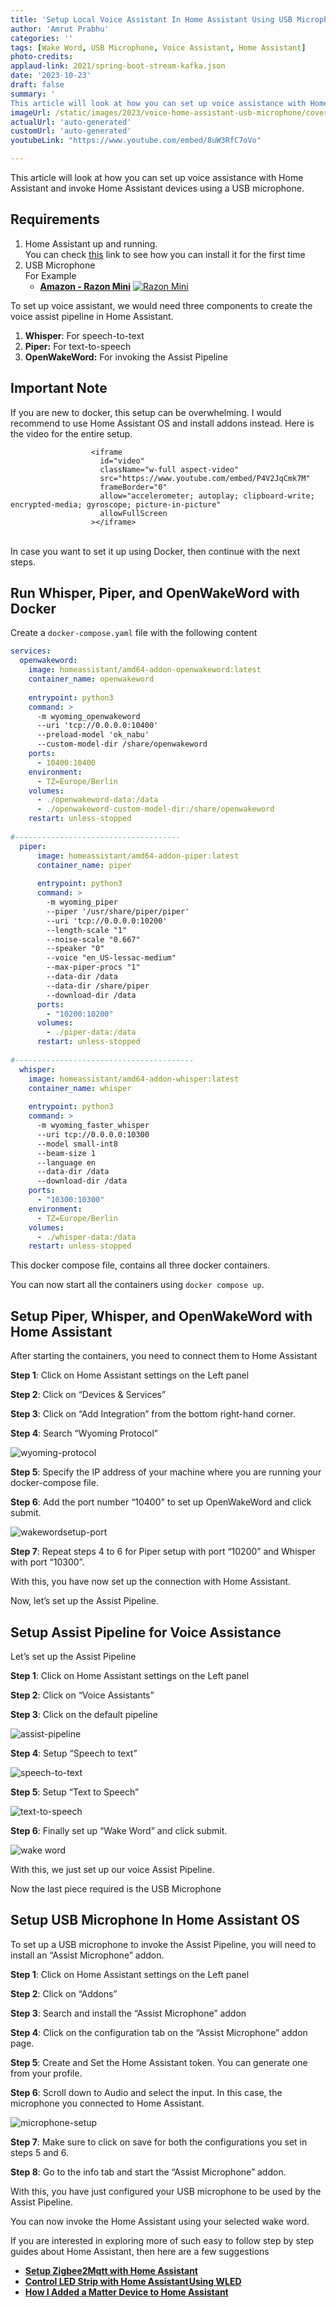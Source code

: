 ```yaml
---
title: 'Setup Local Voice Assistant In Home Assistant Using USB Microphone - Docker Containers Setup Guide'
author: 'Amrut Prabhu'
categories: ''
tags: [Wake Word, USB Microphone, Voice Assistant, Home Assistant]
photo-credits:
applaud-link: 2021/spring-boot-stream-kafka.json
date: '2023-10-23'
draft: false
summary: '
This article will look at how you can set up voice assistance with Home Assistant and invoke Home Assistant devices using a USB microphone.'
imageUrl: /static/images/2023/voice-home-assistant-usb-microphone/cover.jpg
actualUrl: 'auto-generated'
customUrl: 'auto-generated'
youtubeLink: "https://www.youtube.com/embed/8uW3RfC7oVo"

---
```


This article will look at how you can set up voice assistance with Home Assistant and invoke Home Assistant devices using a USB microphone.

<TOCInline toc={props.toc} asDisclosure />  


## Requirements

1.  Home Assistant up and running.  
    You can check [this](https://smarthomecircle.com/connect-wifi-on-home-assistant-on-startup) link to see how you can install it for the first time
2.  USB Microphone  
    For Example
    -   [**Amazon - Razon Mini**](https://amzn.to/402lMXB)
[![Razon Mini](/static/images/2023/voice-home-assistant-usb-microphone/microphone.jpg)](https://amzn.to/402lMXB)

To set up voice assistant, we would need three components to create the voice assist pipeline in Home Assistant.

1.  **Whisper**: For speech-to-text
2.  **Piper:** For text-to-speech
3.  **OpenWakeWord:** For invoking the Assist Pipeline

## Important Note
If you are new to docker, this setup can be overwhelming. I would recommend to use Home Assistant OS and install addons instead. Here is the video for the entire setup.

                      <iframe
                        id="video"
                        className="w-full aspect-video"
                        src="https://www.youtube.com/embed/P4V2JqCmk7M"
                        frameBorder="0"
                        allow="accelerometer; autoplay; clipboard-write; encrypted-media; gyroscope; picture-in-picture"
                        allowFullScreen
                      ></iframe>

<br/>
In case you want to set it up using Docker, then continue with the next steps. 

## Run Whisper, Piper, and OpenWakeWord with Docker

Create a `docker-compose.yaml` file with the following content
```yaml
services:  
  openwakeword:  
    image: homeassistant/amd64-addon-openwakeword:latest  
    container_name: openwakeword  
  
    entrypoint: python3  
    command: >  
      -m wyoming_openwakeword  
      --uri 'tcp://0.0.0.0:10400'  
      --preload-model 'ok_nabu'  
      --custom-model-dir /share/openwakeword  
    ports:  
      - 10400:10400  
    environment:  
      - TZ=Europe/Berlin  
    volumes:  
      - ./openwakeword-data:/data  
      - ./openwakeword-custom-model-dir:/share/openwakeword  
    restart: unless-stopped  
  
#-------------------------------------  
  piper:  
      image: homeassistant/amd64-addon-piper:latest  
      container_name: piper  
  
      entrypoint: python3  
      command: >  
        -m wyoming_piper  
        --piper '/usr/share/piper/piper'  
        --uri 'tcp://0.0.0.0:10200'  
        --length-scale "1"  
        --noise-scale "0.667"  
        --speaker "0"  
        --voice "en_US-lessac-medium"  
        --max-piper-procs "1"  
        --data-dir /data  
        --data-dir /share/piper  
        --download-dir /data  
      ports:  
        - "10200:10200"  
      volumes:  
        - ./piper-data:/data  
      restart: unless-stopped  
  
#----------------------------------------  
  whisper:  
    image: homeassistant/amd64-addon-whisper:latest  
    container_name: whisper  
  
    entrypoint: python3  
    command: >  
      -m wyoming_faster_whisper  
      --uri tcp://0.0.0.0:10300  
      --model small-int8  
      --beam-size 1  
      --language en  
      --data-dir /data  
      --download-dir /data  
    ports:  
      - "10300:10300"  
    environment:  
      - TZ=Europe/Berlin  
    volumes:  
      - ./whisper-data:/data  
    restart: unless-stopped
```
This docker compose file, contains all three docker containers.

You can now start all the containers using `docker compose up`.

## Setup Piper, Whisper, and OpenWakeWord with Home Assistant

After starting the containers, you need to connect them to Home Assistant

**Step 1**: Click on Home Assistant settings on the Left panel

**Step 2**: Click on “Devices & Services”

**Step 3**: Click on “Add Integration” from the bottom right-hand corner.

**Step 4**: Search “Wyoming Protocol”

![wyoming-protocol](/static/images/2023/voice-home-assistant-usb-microphone/wyoming-protocol.webp)

**Step 5**: Specify the IP address of your machine where you are running your docker-compose file.

**Step 6**: Add the port number “10400" to set up OpenWakeWord and click submit.

![wakewordsetup-port](/static/images/2023/voice-home-assistant-usb-microphone/wakewordsetup-port.webp)

**Step 7**: Repeat steps 4 to 6 for Piper setup with port “10200” and Whisper with port “10300”.

With this, you have now set up the connection with Home Assistant.

Now, let’s set up the Assist Pipeline.

## Setup Assist Pipeline for Voice Assistance

Let’s set up the Assist Pipeline

**Step 1**: Click on Home Assistant settings on the Left panel

**Step 2**: Click on “Voice Assistants”

**Step 3**: Click on the default pipeline

![assist-pipeline](/static/images/2023/voice-home-assistant-usb-microphone/assist-pipeline.webp)

**Step 4**: Setup “Speech to text”

![speech-to-text](/static/images/2023/voice-home-assistant-usb-microphone/speech-to-text.webp)

**Step 5**: Setup “Text to Speech”

![text-to-speech](/static/images/2023/voice-home-assistant-usb-microphone/text-to-speech.webp)

**Step 6**: Finally set up “Wake Word” and click submit.

![wake word](/static/images/2023/voice-home-assistant-usb-microphone/wake-word.webp)

With this, we just set up our voice Assist Pipeline.

Now the last piece required is the USB Microphone

## Setup USB Microphone In Home Assistant OS

To set up a USB microphone to invoke the Assist Pipeline, you will need to install an “Assist Microphone” addon.

**Step 1**: Click on Home Assistant settings on the Left panel

**Step 2**: Click on “Addons”

**Step 3**: Search and install the “Assist Microphone” addon

**Step 4**: Click on the configuration tab on the “Assist Microphone” addon page.

**Step 5**: Create and Set the Home Assistant token. You can generate one from your profile.

**Step 6**: Scroll down to Audio and select the input. In this case, the microphone you connected to Home Assistant.

![microphone-setup](/static/images/2023/voice-home-assistant-usb-microphone/microphone-setup.webp)

**Step 7**: Make sure to click on save for both the configurations you set in steps 5 and 6.

**Step 8**: Go to the info tab and start the “Assist Microphone” addon.

With this, you have just configured your USB microphone to be used by the Assist Pipeline.

You can now invoke the Home Assistant using your selected wake word.

If you are interested in exploring more of such easy to follow step by step guides about Home Assistant, then here are a few suggestions

-   [**Setup Zigbee2Mqtt with Home Assistant**](https://smarthomecircle.com/install-zigbee2mqtt-with-home-assistant)
-   [**Control LED Strip with Home Assistant Using WLED**](https://smarthomecircle.com/how-to-connect-led-strip-with-home-assistant-using-wled)
-   [**How I Added a Matter Device to Home Assistant**](https://smarthomecircle.com/add-matter-devices-to-home-assistant)